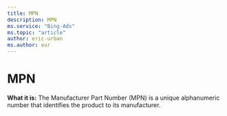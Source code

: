 ```yaml
---
title: MPN
description: MPN
ms.service: "Bing-Ads"
ms.topic: "article"
author: eric-urban
ms.author: eur
---
```


# MPN

**What it is:** The Manufacturer Part Number (MPN) is a unique alphanumeric number that identifies the product to its manufacturer.


